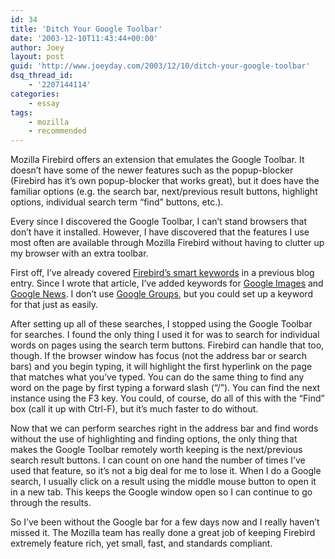 ```yaml
---
id: 34
title: 'Ditch Your Google Toolbar'
date: '2003-12-10T11:43:44+00:00'
author: Joey
layout: post
guid: 'http://www.joeyday.com/2003/12/10/ditch-your-google-toolbar'
dsq_thread_id:
    - '2207144114'
categories:
    - essay
tags:
    - mozilla
    - recommended
---
```


Mozilla Firebird offers an extension that emulates the Google Toolbar. It doesn’t have some of the newer features such as the popup-blocker (Firebird has it’s own popup-blocker that works great), but it does have the familiar options (e.g. the search bar, next/previous result buttons, highlight options, individual search term “find” buttons, etc.).

Every since I discovered the Google Toolbar, I can’t stand browsers that don’t have it installed. However, I have discovered that the features I use most often are available through Mozilla Firebird without having to clutter up my browser with an extra toolbar.

First off, I’ve already covered [Firebird’s smart keywords](http://joeyday.com/archives/individual/000560.php) in a previous blog entry. Since I wrote that article, I’ve added keywords for [Google Images](http://images.google.com) and [Google News](http://news.google.com). I don’t use [Google Groups](http://groups.google.com), but you could set up a keyword for that just as easily.

After setting up all of these searches, I stopped using the Google Toolbar for searches. I found the only thing I used it for was to search for individual words on pages using the search term buttons. Firebird can handle that too, though. If the browser window has focus (not the address bar or search bars) and you begin typing, it will highlight the first hyperlink on the page that matches what you’ve typed. You can do the same thing to find any word on the page by first typing a forward slash (“/”). You can find the next instance using the F3 key. You could, of course, do all of this with the “Find” box (call it up with Ctrl-F), but it’s much faster to do without.

Now that we can perform searches right in the address bar and find words without the use of highlighting and finding options, the only thing that makes the Google Toolbar remotely worth keeping is the next/previous search result buttons. I can count on one hand the number of times I’ve used that feature, so it’s not a big deal for me to lose it. When I do a Google search, I usually click on a result using the middle mouse button to open it in a new tab. This keeps the Google window open so I can continue to go through the results.

So I’ve been without the Google bar for a few days now and I really haven’t missed it. The Mozilla team has really done a great job of keeping Firebird extremely feature rich, yet small, fast, and standards compliant.